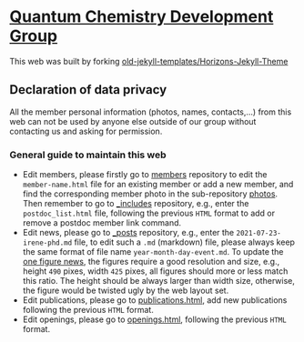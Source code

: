 # [Quantum Chemistry Development Group](https://quantchemdev.github.io)
This web was built by forking [old-jekyll-templates/Horizons-Jekyll-Theme](https://github.com/old-jekyll-templates/Horizons-Jekyll-Theme)
## Declaration of data privacy
All the member personal information (photos, names, contacts,...) from this web can not be used by anyone else outside of our group without contacting us and asking for permission.
### General guide to maintain this web
* Edit members, please firstly go to [members](https://github.com/quantchemdev/quantchemdev.github.io/tree/master/members) repository to edit the `member-name.html` file for an existing member or add a new member, and find the corresponding member photo in the sub-repository [photos](https://github.com/quantchemdev/quantchemdev.github.io/tree/master/members/photos). Then remember to go to [_includes](https://github.com/quantchemdev/quantchemdev.github.io/tree/master/_includes) repository, e.g., enter the `postdoc_list.html` file, following the previous `HTML` format to add or remove a postdoc member link command.
* Edit news, please go to [_posts](https://github.com/quantchemdev/quantchemdev.github.io/tree/master/_posts) repository, e.g., enter the `2021-07-23-irene-phd.md` file, to edit such a `.md` (markdown) file, please always keep the same format of file name `year-month-day-event.md`. To update the [one figure news](https://quantchemdev.github.io/blog/), the figures require a good resolution and size, e.g., height `490` pixes, width `425` pixes, all figures should more or less match this ratio. The height should be always larger than width size, otherwise, the figure would be twisted ugly by the web layout set.
* Edit publications, please go to [publications.html](https://github.com/quantchemdev/quantchemdev.github.io/tree/master/publications.html), add new publications following the previous `HTML` format.
* Edit openings, please go to [openings.html](https://github.com/quantchemdev/quantchemdev.github.io/tree/master/openings.html), following the previous `HTML` format.
